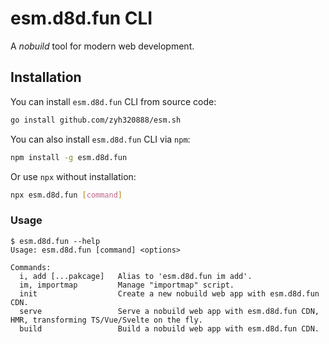 # esm.d8d.fun CLI

A _nobuild_ tool for modern web development.

## Installation

You can install `esm.d8d.fun` CLI from source code:

```bash
go install github.com/zyh320888/esm.sh
```

You can also install `esm.d8d.fun` CLI via `npm`:

```bash
npm install -g esm.d8d.fun
```

Or use `npx` without installation:

```bash
npx esm.d8d.fun [command]
```

### Usage

```
$ esm.d8d.fun --help
Usage: esm.d8d.fun [command] <options>

Commands:
  i, add [...pakcage]   Alias to 'esm.d8d.fun im add'.
  im, importmap         Manage "importmap" script.
  init                  Create a new nobuild web app with esm.d8d.fun CDN.
  serve                 Serve a nobuild web app with esm.d8d.fun CDN, HMR, transforming TS/Vue/Svelte on the fly.
  build                 Build a nobuild web app with esm.d8d.fun CDN.
```
